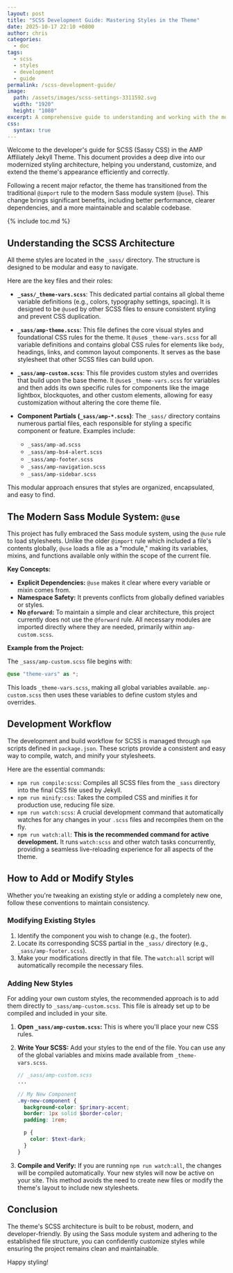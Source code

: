 ```yaml
---
layout: post
title: "SCSS Development Guide: Mastering Styles in the Theme"
date: 2025-10-17 22:10 +0800
author: chris
categories:
  - doc
tags:
  - scss
  - styles
  - development
  - guide
permalink: /scss-development-guide/
image:
  path: /assets/images/scss-settings-3311592.svg
  width: "1920"
  height: "1080"
excerpt: A comprehensive guide to understanding and working with the modernized SCSS architecture, development workflow, and styling conventions in the AMP Affiliately Jekyll Theme.
css:
  syntax: true
---
```


Welcome to the developer's guide for SCSS (Sassy CSS) in the AMP Affiliately Jekyll Theme. This document provides a deep dive into our modernized styling architecture, helping you understand, customize, and extend the theme's appearance efficiently and correctly.

Following a recent major refactor, the theme has transitioned from the traditional `@import` rule to the modern Sass module system (`@use`). This change brings significant benefits, including better performance, clearer dependencies, and a more maintainable and scalable codebase.

{% include toc.md %}

## Understanding the SCSS Architecture

All theme styles are located in the `_sass/` directory. The structure is designed to be modular and easy to navigate.

Here are the key files and their roles:

- **`_sass/_theme-vars.scss`**: This dedicated partial contains all global theme variable definitions (e.g., colors, typography settings, spacing). It is designed to be `@use`d by other SCSS files to ensure consistent styling and prevent CSS duplication.

- **`_sass/amp-theme.scss`**: This file defines the core visual styles and foundational CSS rules for the theme. It `@use`s `_theme-vars.scss` for all variable definitions and contains global CSS rules for elements like `body`, headings, links, and common layout components. It serves as the base stylesheet that other SCSS files can build upon.

- **`_sass/amp-custom.scss`**: This file provides custom styles and overrides that build upon the base theme. It `@use`s `_theme-vars.scss` for variables and then adds its own specific rules for components like the image lightbox, blockquotes, and other custom elements, allowing for easy customization without altering the core theme file.

- **Component Partials (`_sass/amp-*.scss`)**: The `_sass/` directory contains numerous partial files, each responsible for styling a specific component or feature. Examples include:
  - `_sass/amp-ad.scss`
  - `_sass/amp-bs4-alert.scss`
  - `_sass/amp-footer.scss`
  - `_sass/amp-navigation.scss`
  - `_sass/amp-sidebar.scss`

This modular approach ensures that styles are organized, encapsulated, and easy to find.

## The Modern Sass Module System: `@use`

This project has fully embraced the Sass module system, using the `@use` rule to load stylesheets. Unlike the older `@import` rule which included a file's contents globally, `@use` loads a file as a "module," making its variables, mixins, and functions available only within the scope of the current file.

**Key Concepts:**

- **Explicit Dependencies:** `@use` makes it clear where every variable or mixin comes from.
- **Namespace Safety:** It prevents conflicts from globally defined variables or styles.
- **No `@forward`:** To maintain a simple and clear architecture, this project currently does not use the `@forward` rule. All necessary modules are imported directly where they are needed, primarily within `amp-custom.scss`.

**Example from the Project:**

The `_sass/amp-custom.scss` file begins with:

```scss
@use "theme-vars" as *;
```

This loads `_theme-vars.scss`, making all global variables available. `amp-custom.scss` then uses these variables to define custom styles and overrides.

## Development Workflow

The development and build workflow for SCSS is managed through `npm` scripts defined in `package.json`. These scripts provide a consistent and easy way to compile, watch, and minify your stylesheets.

Here are the essential commands:

- `npm run compile:scss`: Compiles all SCSS files from the `_sass` directory into the final CSS file used by Jekyll.
- `npm run minify:css`: Takes the compiled CSS and minifies it for production use, reducing file size.
- `npm run watch:scss`: A crucial development command that automatically watches for any changes in your `.scss` files and recompiles them on the fly.
- `npm run watch:all`: **This is the recommended command for active development.** It runs `watch:scss` and other watch tasks concurrently, providing a seamless live-reloading experience for all aspects of the theme.

## How to Add or Modify Styles

Whether you're tweaking an existing style or adding a completely new one, follow these conventions to maintain consistency.

### Modifying Existing Styles

1. Identify the component you wish to change (e.g., the footer).
2. Locate its corresponding SCSS partial in the `_sass/` directory (e.g., `_sass/amp-footer.scss`).
3. Make your modifications directly in that file. The `watch:all` script will automatically recompile the necessary files.

### Adding New Styles

For adding your own custom styles, the recommended approach is to add them directly to `_sass/amp-custom.scss`. This file is already set up to be compiled and included in your site.

1. **Open `_sass/amp-custom.scss`:** This is where you'll place your new CSS rules.
2. **Write Your SCSS:** Add your styles to the end of the file. You can use any of the global variables and mixins made available from `_theme-vars.scss`.

    ```scss
    // _sass/amp-custom.scss
    ...

    // My New Component
    .my-new-component {
      background-color: $primary-accent;
      border: 1px solid $border-color;
      padding: 1rem;

      p {
        color: $text-dark;
      }
    }
    ```

3. **Compile and Verify:** If you are running `npm run watch:all`, the changes will be compiled automatically. Your new styles will now be active on your site. This method avoids the need to create new files or modify the theme's layout to include new stylesheets.

## Conclusion

The theme's SCSS architecture is built to be robust, modern, and developer-friendly. By using the Sass module system and adhering to the established file structure, you can confidently customize styles while ensuring the project remains clean and maintainable.

Happy styling!
